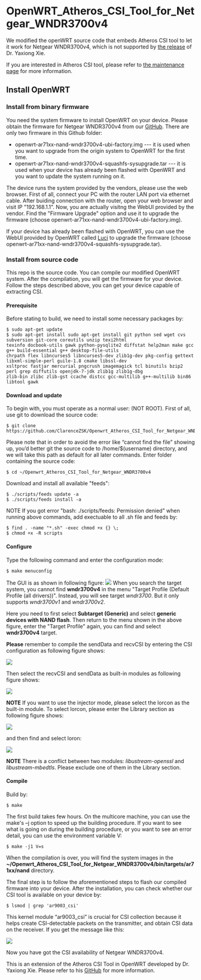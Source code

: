 # OpenWRT_Atheros_CSI_Tool_for_Netgear_WNDR3700v4
We modified the openWRT source code that embeds Atheros CSI tool to let it work for Netgear WNDR3700v4, which is not supported by [the release](https://github.com/xieyaxiongfly/Atheros_CSI_tool_OpenWRT_src) of Dr. Yaxiong Xie.

If you are interested in Atheros CSI tool, please refer to [the maintenance page](http://pdcc.ntu.edu.sg/wands/Atheros/) for more information.

## Install OpenWRT
### Install from binary firmware
You need the system firmware to install OpenWRT on your device. Please obtain the firmware for Netgear WNDR3700v4 from our [GitHub](). There are only two firmware in this Github folder:
* openwrt-ar71xx-nand-wndr3700v4-ubi-factory.img --- it is used when you want to upgrade from the origin system to OpenWRT for the first time.
* openwrt-ar71xx-nand-wndr3700v4-squashfs-sysupgrade.tar --- it is used when your device has already been flashed with OpenWRT and you want to update the system running on it.

The device runs the system provided by the vendors, please use the web browser. First of all, connect your PC with the router LAN port via ethernet cable. After buiding connection with the router, open your web browser and visit IP "192.168.1.1". Now, you are actually visitng the WebUI provided by the vendor. Find the "Firmware Upgrade" option and use it to upgrade the firmware (choose openwrt-ar71xx-nand-wndr3700v4-ubi-factory.img).

If your device has already been flashed with OpenWRT, you can use the WebUI provided by OpenWRT called [Luci](https://wiki.openwrt.org/doc/techref/luci) to upgrade the firmware (choose openwrt-ar71xx-nand-wndr3700v4-squashfs-sysupgrade.tar).

### Install from source code
This repo is the source code. You can compile our modified OpenWRT system. After the compilation, you will get the firmware for your device. Follow the steps described above, you can get your device capable of extracting CSI.

#### Prerequisite
Before stating to build, we need to install some necessary packages by:
```
$ sudo apt-get update
$ sudo apt-get install sudo apt-get install git python sed wget cvs subversion git-core coreutils unzip texi2html  
texinfo docbook-utils gawk python-pysqlite2 diffstat help2man make gcc g++ build-essential g++ desktop-file-utils     
chrpath flex libncurses5 libncurses5-dev zlib1g-dev pkg-config gettext libxml-simple-perl guile-1.8 cmake libssl-dev
xsltproc fastjar mercurial pngcrush imagemagick tcl binutils bzip2 perl grep diffutils openjdk-7-jdk zlib1g zlib1g-dbg
zlib-bin zlibc zlib-gst ccache distcc gcc-multilib g++-multilib bin86 libtool gawk
```
#### Download and update
To begin with, you must operate as a normal user: (NOT ROOT). First of all, use git to download the source code:
```
$ git clone https://github.com/ClarenceZSK/Openwrt_Atheros_CSI_Tool_for_Netgear_WNDR3700v4.git
```
Please note that in order to avoid the error like “cannot find the file” showing up, you’d better git the source code to /home/$(username) directory, and we will take this path as default for all later commands. Enter folder containing the source code:
```
$ cd ~/Openwrt_Atheros_CSI_Tool_for_Netgear_WNDR3700v4
```
Download and install all available "feeds":
```
$ ./scripts/feeds update -a
$ ./scripts/feeds install -a
```
NOTE If you got error "bash: ./scripts/feeds: Permission denied" when running above commands, add exectuable to all .sh file and feeds by:
```
$ find . -name "*.sh" -exec chmod +x {} \;
$ chmod +x -R scripts
```
#### Configure
Type the following command and enter the configuration mode:
```
$ make menuconfig
```
The GUI is as shown in following figure:
![](https://camo.githubusercontent.com/4a1486c1e78242af80f52fc95844acdf2c574cf4/687474703a2f2f706463632e6e74752e6564752e73672f77616e64732f41746865726f732f696d616765732f6d656e75636f6e6669672e706e67)
When you search the target system, you cannot find **wndr3700v4** in the menu "Target Profile (Default Profile (all drivers))". Instead, you will see target _wndr3700_. But it only supports _wndr3700v1_ and _wndr3700v2_.

Here you need to first select **Subtarget  (Generic)** and select **generic devices with NAND flash**. Then return to the menu shown in the above figure, enter the "Target Profile" again, you can find and select **wndr3700v4** target.

**Please** remember to compile the sendData and recvCSI by entering the CSI configuration as following figure shows:

![](https://camo.githubusercontent.com/40b92ef85a54a90ab39dc4f95bea51e6e1371e1c/687474703a2f2f706463632e6e74752e6564752e73672f77616e64732f41746865726f732f696d616765732f6d616b654353492e706e67)

Then select the recvCSI and sendData as built-in modules as following figure shows:

![](https://camo.githubusercontent.com/c4894e38fc55d8a4171967ab873aea91878ea501/687474703a2f2f706463632e6e74752e6564752e73672f77616e64732f41746865726f732f696d616765732f726563764353492e706e67)

**NOTE** If you want to use the injector mode, please select the lorcon as the built-in module. To select lorcon, please enter the Library section as following figure shows:

![](https://camo.githubusercontent.com/9310e8989f1b854606426952b7fd3918bd829481/687474703a2f2f706463632e6e74752e6564752e73672f77616e64732f41746865726f732f696d616765732f6c69625f6d616b652e706e67)

and then find and select loron:

![](https://camo.githubusercontent.com/a57347f460571f8acf1afab880e2cd9d1bdb6581/687474703a2f2f706463632e6e74752e6564752e73672f77616e64732f41746865726f732f696d616765732f6c6f72636f6e2e706e67)

**NOTE** There is a conflict between two modules: _libustream-openssl_ and _libustream-mbedtls_. Please exclude one of them in the Library section.

#### Compile
Build by:
```
$ make
```
The first build takes few hours. On the multicore machine, you can use the make's –j option to speed up the building procedure. If you want to see what is going on during the building procedure, or you want to see an error detail, you can use the environment variable V:
```
$ make -j1 V=s
```
When the compilation is over, you will find the system images in the **~/Openwrt_Atheros_CSI_Tool_for_Netgear_WNDR3700v4/bin/targets/ar71xx/nand** directory.

The final step is to follow the aforementioned steps to flash our compiled firmware into your device. After the installation, you can check whether our CSI tool is available on your device by:
```
$ lsmod | grep 'ar9003_csi'
```
This kernel module “ar9003_csi” is crucial for CSI collection because it helps create CSI-detectable packets on the transmitter, and obtain CSI data on the receiver. If you get the message like this:

![](https://camo.githubusercontent.com/900b176fe93188e2dc77ae5e9a2b185d1e5cfe6f/687474703a2f2f706463632e6e74752e6564752e73672f77616e64732f41746865726f732f696d616765732f4353495f6d6f64756c652e706e67)

Now you have got the CSI availability of Netgear WNDR3700v4.

This is an extension of the Atheros CSI Tool in OpenWRT developed by Dr. Yaxiong Xie. Please refer to his [GitHub](https://github.com/xieyaxiongfly/Atheros_CSI_tool_OpenWRT_src) for more information.

